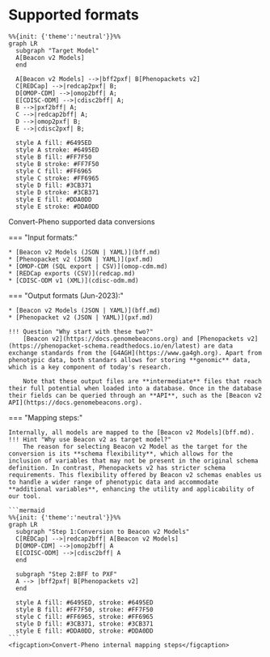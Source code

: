# Supported formats

```mermaid
%%{init: {'theme':'neutral'}}%%
graph LR
  subgraph "Target Model"
  A[Beacon v2 Models]
  end

  A[Beacon v2 Models] -->|bff2pxf| B[Phenopackets v2]
  C[REDCap] -->|redcap2pxf| B;
  D[OMOP-CDM] -->|omop2bff| A;
  E[CDISC-ODM] -->|cdisc2bff| A;
  B -->|pxf2bff| A;
  C -->|redcap2bff| A;
  D -->|omop2pxf| B;
  E -->|cdisc2pxf| B;

  style A fill: #6495ED
  style A stroke: #6495ED
  style B fill: #FF7F50
  style B stroke: #FF7F50
  style C fill: #FF6965
  style C stroke: #FF6965
  style D fill: #3CB371
  style D stroke: #3CB371
  style E fill: #DDA0DD
  style E stroke: #DDA0DD
```
<figcaption>Convert-Pheno supported data conversions</figcaption>

=== "Input formats:"

    * [Beacon v2 Models (JSON | YAML)](bff.md)
    * [Phenopacket v2 (JSON | YAML)](pxf.md)
    * [OMOP-CDM (SQL export | CSV)](omop-cdm.md)
    * [REDCap exports (CSV)](redcap.md)
    * [CDISC-ODM v1 (XML)](cdisc-odm.md)

=== "Output formats (Jun-2023):"

    * [Beacon v2 Models (JSON | YAML)](bff.md)
    * [Phenopacket v2 (JSON | YAML)](pxf.md)

    !!! Question "Why start with these two?"
        [Beacon v2](https://docs.genomebeacons.org) and [Phenopackets v2](https://phenopacket-schema.readthedocs.io/en/latest) are data exchange standards from the [G4AGH](https://www.ga4gh.org). Apart from phenotypic data, both standars allows for storing **genomic** data, which is a key component of today's research.

        Note that these output files are **intermediate** files that reach their full potential when loaded into a database. Once in the database their fields can be queried through an **API**, such as the [Beacon v2 API](https://docs.genomebeacons.org).


=== "Mapping steps:"

    Internally, all models are mapped to the [Beacon v2 Models](bff.md). 
    !!! Hint "Why use Beacon v2 as target model?"
        The reason for selecting Beacon v2 Model as the target for the conversion is its **schema flexibility**, which allows for the inclusion of variables that may not be present in the original schema definition. In contrast, Phenopackets v2 has stricter schema requirements. This flexibility offered by Beacon v2 schemas enables us to handle a wider range of phenotypic data and accommodate **additional variables**, enhancing the utility and applicability of our tool.

    ```mermaid
    %%{init: {'theme':'neutral'}}%%
    graph LR
      subgraph "Step 1:Conversion to Beacon v2 Models"
      C[REDCap] -->|redcap2bff| A[Beacon v2 Models]
      D[OMOP-CDM] -->|omop2bff| A
      E[CDISC-ODM] -->|cdisc2bff| A
      end

      subgraph "Step 2:BFF to PXF"
      A --> |bff2pxf| B[Phenopackets v2]
      end

      style A fill: #6495ED, stroke: #6495ED
      style B fill: #FF7F50, stroke: #FF7F50
      style C fill: #FF6965, stroke: #FF6965
      style D fill: #3CB371, stroke: #3CB371
      style E fill: #DDA0DD, stroke: #DDA0DD
    ```
    <figcaption>Convert-Pheno internal mapping steps</figcaption>
